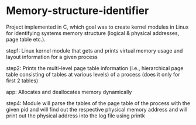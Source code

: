 # Memory-structure-identifier

Project implemented in C, which goal was to create kernel modules in Linux for identifying systems memory structure (logical & physical addresses, page table etc.). 


step1:
Linux kernel module that gets and prints virtual memory usage and layout information for a given process

step2:
Prints the multi-level page table information (i.e., hierarchical page table consisting of tables at various levels) of a process (does it only for first 2 tables)

app:
Allocates and deallocates memory dynamically

step4:
Module will parse the tables of the page table of the process with the given pid and will find out the respective physical memory address and will print out the physical address into the log file using printk
